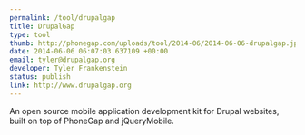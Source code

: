 ```yaml
---
permalink: /tool/drupalgap
title: DrupalGap
type: tool
thumb: http://phonegap.com/uploads/tool/2014-06/2014-06-06-drupalgap.jpg
date: 2014-06-06 06:07:03.637109 +00:00
email: tyler@drupalgap.org
developer: Tyler Frankenstein
status: publish
link: http://www.drupalgap.org
---
```


An open source mobile application development kit for Drupal websites, built on top of PhoneGap and jQueryMobile.
